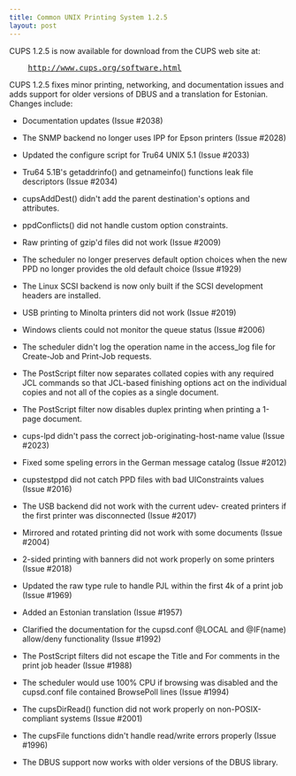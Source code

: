 ```yaml
---
title: Common UNIX Printing System 1.2.5
layout: post
---
```


<P>CUPS 1.2.5 is now available for download from the CUPS web site at:</P><PRE>    <A HREF="http://www.cups.org/software.html">http://www.cups.org/software.html</A></PRE><P>CUPS 1.2.5 fixes minor printing, networking, and documentation issues and adds support for older versions of DBUS and a translation for Estonian. Changes include:</P>
- Documentation updates (Issue #2038) 
- The SNMP backend no longer uses IPP for Epson printers (Issue #2028) 
- Updated the configure script for Tru64 UNIX 5.1 (Issue #2033) 
- Tru64 5.1B's getaddrinfo() and getnameinfo() functions leak file descriptors (Issue #2034) 
- cupsAddDest() didn't add the parent destination's options and attributes. 
- ppdConflicts() did not handle custom option constraints. 
- Raw printing of gzip'd files did not work (Issue #2009) 
- The scheduler no longer preserves default option choices when the new PPD no longer provides the old default choice (Issue #1929) 
- The Linux SCSI backend is now only built if the SCSI development headers are installed. 
- USB printing to Minolta printers did not work (Issue #2019) 
- Windows clients could not monitor the queue status (Issue #2006) 
- The scheduler didn't log the operation name in the access_log file for Create-Job and Print-Job requests. 
- The PostScript filter now separates collated copies with any required JCL commands so that JCL-based finishing options act on the individual copies and not all of the copies as a single document. 
- The PostScript filter now disables duplex printing when printing a 1-page document. 
- cups-lpd didn't pass the correct job-originating-host-name value (Issue #2023) 
- Fixed some speling errors in the German message catalog (Issue #2012) 
- cupstestppd did not catch PPD files with bad UIConstraints values (Issue #2016) 
- The USB backend did not work with the current udev- created printers if the first printer was disconnected (Issue #2017) 
- Mirrored and rotated printing did not work with some documents (Issue #2004) 
- 2-sided printing with banners did not work properly on some printers (Issue #2018) 
- Updated the raw type rule to handle PJL within the first 4k of a print job (Issue #1969) 
- Added an Estonian translation (Issue #1957) 
- Clarified the documentation for the cupsd.conf @LOCAL and @IF(name) allow/deny functionality (Issue #1992) 
- The PostScript filters did not escape the Title and For comments in the print job header (Issue #1988) 
- The scheduler would use 100% CPU if browsing was disabled and the cupsd.conf file contained BrowsePoll lines (Issue #1994) 
- The cupsDirRead() function did not work properly on non-POSIX-compliant systems (Issue #2001) 
- The cupsFile functions didn't handle read/write errors properly (Issue #1996) 
- The DBUS support now works with older versions of the DBUS library.
